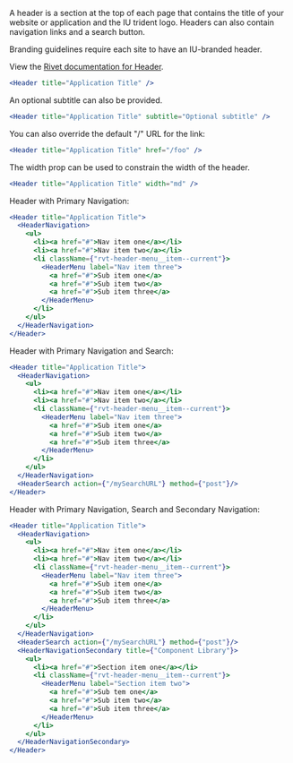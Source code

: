 A header is a section at the top of each page that contains the title of your website or application and the IU trident logo. Headers can also contain navigation links and a search button.

Branding guidelines require each site to have an IU-branded header.

View the [Rivet documentation for Header](https://rivet.iu.edu/components/header/).

<!-- prettier-ignore-start -->
```jsx
<Header title="Application Title" />
```
<!-- prettier-ignore-end -->

An optional subtitle can also be provided.

<!-- prettier-ignore-start -->
```jsx
<Header title="Application Title" subtitle="Optional subtitle" />
```
<!-- prettier-ignore-end -->

You can also override the default "/" URL for the link:

<!-- prettier-ignore-start -->
```jsx
<Header title="Application Title" href="/foo" />
```
<!-- prettier-ignore-end -->

The width prop can be used to constrain the width of the header.

<!-- prettier-ignore-start -->
```jsx
<Header title="Application Title" width="md" />
```
<!-- prettier-ignore-end -->

Header with Primary Navigation:

<!-- prettier-ignore-start -->
```jsx
<Header title="Application Title">
  <HeaderNavigation>
    <ul>
      <li><a href="#">Nav item one</a></li>
      <li><a href="#">Nav item two</a></li>
      <li className={"rvt-header-menu__item--current"}>
        <HeaderMenu label="Nav item three">
          <a href="#">Sub item one</a>
          <a href="#">Sub item two</a>
          <a href="#">Sub item three</a>
        </HeaderMenu>
      </li>
    </ul>
  </HeaderNavigation>
</Header>
```
<!-- prettier-ignore-end -->

Header with Primary Navigation and Search:

<!-- prettier-ignore-start -->
```jsx
<Header title="Application Title">
  <HeaderNavigation>
    <ul>
      <li><a href="#">Nav item one</a></li>
      <li><a href="#">Nav item two</a></li>
      <li className={"rvt-header-menu__item--current"}>
        <HeaderMenu label="Nav item three">
          <a href="#">Sub item one</a>
          <a href="#">Sub item two</a>
          <a href="#">Sub item three</a>
        </HeaderMenu>
      </li>
    </ul>
  </HeaderNavigation>
  <HeaderSearch action={"/mySearchURL"} method={"post"}/>
</Header>
```
<!-- prettier-ignore-end -->

Header with Primary Navigation, Search and Secondary Navigation:

<!-- prettier-ignore-start -->
```jsx
<Header title="Application Title">
  <HeaderNavigation>
    <ul>
      <li><a href="#">Nav item one</a></li>
      <li><a href="#">Nav item two</a></li>
      <li className={"rvt-header-menu__item--current"}>
        <HeaderMenu label="Nav item three">
          <a href="#">Sub item one</a>
          <a href="#">Sub item two</a>
          <a href="#">Sub item three</a>
        </HeaderMenu>
      </li>
    </ul>
  </HeaderNavigation>
  <HeaderSearch action={"/mySearchURL"} method={"post"}/>
  <HeaderNavigationSecondary title={"Component Library"}>
    <ul>
      <li><a href="#">Section item one</a></li>
      <li className={"rvt-header-menu__item--current"}>
        <HeaderMenu label="Section item two">
          <a href="#">Sub tem one</a>
          <a href="#">Sub item two</a>
          <a href="#">Sub item three</a>
        </HeaderMenu>
      </li>
    </ul>
  </HeaderNavigationSecondary>
</Header>
```
<!-- prettier-ignore-end -->
